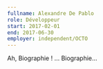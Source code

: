 ```yaml
---
fullname: Alexandre De Pablo
role: Développeur
start: 2017-02-01
end: 2017-06-30
employer: independent/OCTO
---
```


Ah, Biographie ! … Biographie…
